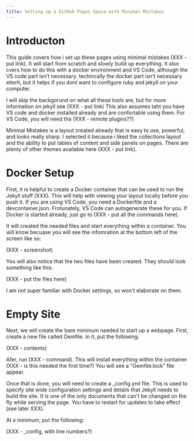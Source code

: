 ```yaml
---
title: Setting up a GitHub Pages Space with Minimal Mistakes
---
```

# Introducton #
This guide covers how i set up these pages using minimal mistakes (XXX - put link). It will start from scratch
and slowly build up everything. It also cvers how to do this with a docker environment and VS Code, although
the VS code part isn't necessary. techincally the docker part isn't necessary eiterh, but it helps if you
dont want to configure ruby and jekyll on your computer.

I will skip the backgorund on what all these tools are, but for more information on jekyll see (XXX - put link)
This also assumes taht you have VS code and docker installed already and are confortable using them. For VS Code, you
will need the (XXX - remote plugins??)

Minimal Mistakes is a layout created already that is easy to use, powerful, and looks really sharp. I selected it
because i liked the collections layout and the ability to put tables of content and side panels on pages. There are
plenty of other themes available here (XXX - put link).

# Docker Setup #
First, it is helpful to create a Docker container that can be used to run the Jekyll stuff (XXX). This will help with
viewing your layout locally before you push it. If you are using VS Code, you need a Dockerfile and a devcontainer.json.
Frotunately, VS Code can autogenerate these for you. If Docker is started already, just go to (XXX - put all the commands here).

It will created the needed files and start everything within a container. You will know becuase you will see the infomration
at the bottom left of the screen like so:

(XXX - screenshot)

You will also notice that the two files have been created. They should look something like this:

(XXX - put the files here)

I am not super familiar with Docker settings, so won't elaborate on them.

# Empty Site #
Next, we will create the bare minimum needed to start up a webpage. First, create a new file called Gemfile. In it, put the
following:

(XXX - contents)

Afer, run (XXX - command). This will install everything within the container (XXX - is this needed the first time?) You will
see a "Gemfile.lock" file appear.

Once that is done, you will need to create a _config.yml file. This is used to specify site wide configuration settings and
details that Jekyll needs to build the site. It is one of the only documents that can't be changed on the fly while serving
the page. You have to restart for updates to take effect (see later XXX).

At a minimum, put the following:

(XXX - _config, with line numbers?)


